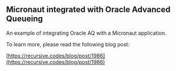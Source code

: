 ## Micronaut integrated with Oracle Advanced Queueing

An example of integrating Oracle AQ with a Micronaut application.

To learn more, please read the following blog post:

[https://recursive.codes/blog/post/1986](https://recursive.codes/blog/post/1986)
